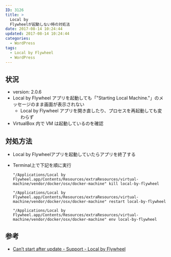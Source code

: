 ```yaml
---
ID: 3126
title: >
  Local by
  Flywheelが起動しない時の対処法
date: 2017-08-14 10:24:44
updated: 2017-08-14 10:24:44
categories:
  - WordPress
tags:
  - Local by Flywheel
  - WordPress
---
```


## 状況

- version: 2.0.6
- Local by Flywheel アプリを起動しても「"Starting Local Machine."」のメッセージのまま画面が表示されない
  - Local by Flywheel アプリを開き直したり、プロセスを再起動しても変わらず
- VirtualBox 内で VM は起動しているのを確認

## 対処方法

- Local by Flywheelアプリを起動していたらアプリを終了する
- Terminal上で下記を順に実行

  ```
  "/Applications/Local by Flywheel.app/Contents/Resources/extraResources/virtual-machine/vendor/docker/osx/docker-machine" kill local-by-flywheel
  ```

  ```
  "/Applications/Local by Flywheel.app/Contents/Resources/extraResources/virtual-machine/vendor/docker/osx/docker-machine" restart local-by-flywheel
  ```

  ```
  "/Applications/Local by Flywheel.app/Contents/Resources/extraResources/virtual-machine/vendor/docker/osx/docker-machine" env local-by-flywheel
  ```

## 参考

- [Can’t start after update - Support - Local by Flywheel](https://community.localwp.com/t/cant-start-after-update/2238/2)
